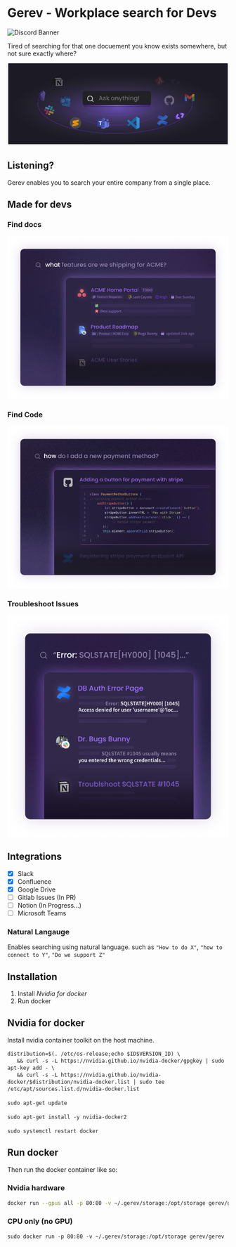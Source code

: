 # Gerev - Workplace search for Devs
![Discord Banner](https://discordapp.com/api/guilds/1060085859497549844/widget.png?style=banner2)

Tired of searching for that one docuement you know exists somewhere, but not sure exactly where?

![first image](./images/Everything.png)

## Listening?
Gerev enables you to search your entire company from a single place.

## Made for devs
### Find docs
![second image](./images/product-example.png)

### Find Code
![third image](./images/CodeCard.png)

### Troubleshoot Issues
![fourth image](./images/sql-card.png)

## Integrations
 - [x] Slack
 - [x] Confluence
 - [x] Google Drive
 - [ ] Gitlab Issues (In PR)
 - [ ] Notion (In Progress...)
 - [ ] Microsoft Teams
 
### Natural Langauge
Enables searching using natural language. such as `"How to do X"`, `"how to connect to Y"`, `"Do we support Z"`

## Installation
1. Install *Nvidia for docker* 
2. Run docker
 
## Nvidia for docker
Install nvidia container toolkit on the host machine.

```
distribution=$(. /etc/os-release;echo $ID$VERSION_ID) \
   && curl -s -L https://nvidia.github.io/nvidia-docker/gpgkey | sudo apt-key add - \
   && curl -s -L https://nvidia.github.io/nvidia-docker/$distribution/nvidia-docker.list | sudo tee /etc/apt/sources.list.d/nvidia-docker.list
   
sudo apt-get update

sudo apt-get install -y nvidia-docker2

sudo systemctl restart docker
```


## Run docker
Then run the docker container like so:

### Nvidia hardware
```bash
docker run --gpus all -p 80:80 -v ~/.gerev/storage:/opt/storage gerev/gerev
```

### CPU only (no GPU)
```
sudo docker run -p 80:80 -v ~/.gerev/storage:/opt/storage gerev/gerev
```
